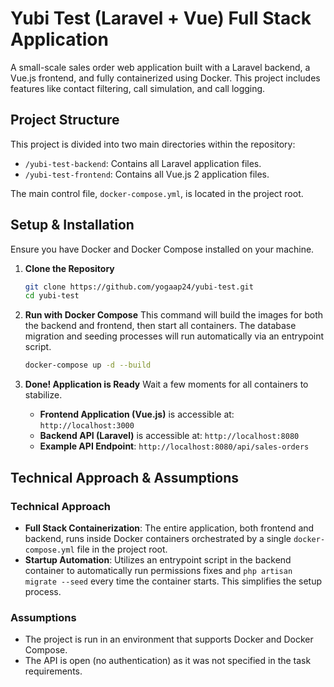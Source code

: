 # Yubi Test (Laravel + Vue) Full Stack Application

A small-scale sales order web application built with a Laravel backend, a Vue.js frontend, and fully containerized using Docker. This project includes features like contact filtering, call simulation, and call logging.

## Project Structure

This project is divided into two main directories within the repository:

* `/yubi-test-backend`: Contains all Laravel application files.
* `/yubi-test-frontend`: Contains all Vue.js 2 application files.

The main control file, `docker-compose.yml`, is located in the project root.

## Setup & Installation

Ensure you have Docker and Docker Compose installed on your machine.

1. **Clone the Repository**
    ```bash
    git clone https://github.com/yogaap24/yubi-test.git
    cd yubi-test
    ```

2. **Run with Docker Compose**
    This command will build the images for both the backend and frontend, then start all containers. The database migration and seeding processes will run automatically via an entrypoint script.
    ```bash
    docker-compose up -d --build
    ```

3. **Done! Application is Ready**
    Wait a few moments for all containers to stabilize.
    * **Frontend Application (Vue.js)** is accessible at: `http://localhost:3000`
    * **Backend API (Laravel)** is accessible at: `http://localhost:8080`
    * **Example API Endpoint**: `http://localhost:8080/api/sales-orders`

## Technical Approach & Assumptions

### Technical Approach

* **Full Stack Containerization**: The entire application, both frontend and backend, runs inside Docker containers orchestrated by a single `docker-compose.yml` file in the project root.
* **Startup Automation**: Utilizes an entrypoint script in the backend container to automatically run permissions fixes and `php artisan migrate --seed` every time the container starts. This simplifies the setup process.

### Assumptions

* The project is run in an environment that supports Docker and Docker Compose.
* The API is open (no authentication) as it was not specified in the task requirements.